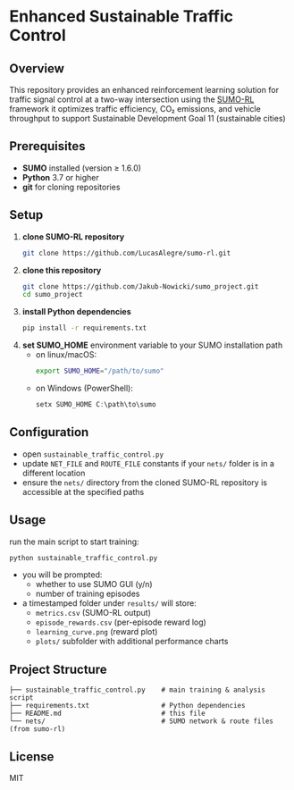 # Enhanced Sustainable Traffic Control

## Overview
This repository provides an enhanced reinforcement learning solution for traffic signal control at a two-way intersection using the [SUMO-RL](https://github.com/LucasAlegre/sumo-rl) framework
it optimizes traffic efficiency, CO₂ emissions, and vehicle throughput to support Sustainable Development Goal 11 (sustainable cities)

## Prerequisites
- **SUMO** installed (version ≥ 1.6.0)
- **Python** 3.7 or higher
- **git** for cloning repositories

## Setup
1. **clone SUMO-RL repository**
   ```bash
   git clone https://github.com/LucasAlegre/sumo-rl.git
   ```
2. **clone this repository**
   ```bash
   git clone https://github.com/Jakub-Nowicki/sumo_project.git
   cd sumo_project
   ```
3. **install Python dependencies**
   ```bash
   pip install -r requirements.txt
   ```
4. **set SUMO_HOME** environment variable to your SUMO installation path
   - on linux/macOS:
     ```bash
     export SUMO_HOME="/path/to/sumo"
     ```
   - on Windows (PowerShell):
     ```powershell
     setx SUMO_HOME C:\path\to\sumo
     ```

## Configuration
- open `sustainable_traffic_control.py`
- update `NET_FILE` and `ROUTE_FILE` constants if your `nets/` folder is in a different location
- ensure the `nets/` directory from the cloned SUMO-RL repository is accessible at the specified paths

## Usage
run the main script to start training:
```bash
python sustainable_traffic_control.py
```
- you will be prompted:
  - whether to use SUMO GUI (y/n)
  - number of training episodes
- a timestamped folder under `results/` will store:
  - `metrics.csv` (SUMO-RL output)
  - `episode_rewards.csv` (per-episode reward log)
  - `learning_curve.png` (reward plot)
  - `plots/` subfolder with additional performance charts

## Project Structure
```
├── sustainable_traffic_control.py    # main training & analysis script
├── requirements.txt                  # Python dependencies
├── README.md                         # this file
└── nets/                             # SUMO network & route files (from sumo-rl)
```

## License
MIT

